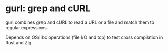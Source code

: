 # gurl: grep and cURL

gurl combines grep and cURL to read a URL or a file and match them to regular
expressions.

Depends on OS/libc operations (file I/O and tcp) to test cross compilation in
Rust and Zig.
